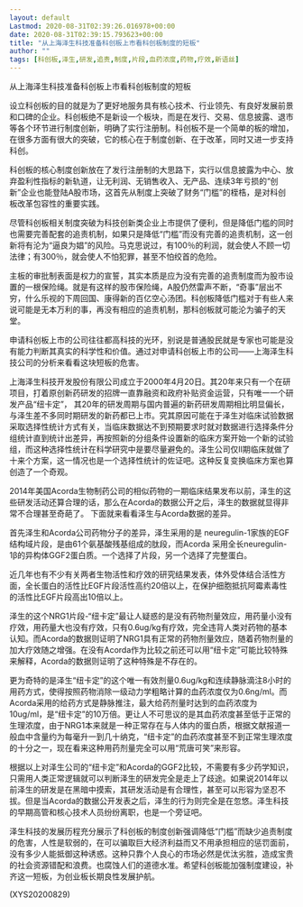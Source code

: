 ```yaml
---
layout: default
Lastmod: 2020-08-31T02:39:26.016978+00:00
date: 2020-08-31T02:39:15.793623+00:00
title: "从上海泽生科技准备科创板上市看科创板制度的短板"
author: ""
tags: [科创板,泽生,研发,追责,制度,片段,血药浓度,药物,疗效,新语丝]
---
```


从上海泽生科技准备科创板上市看科创板制度的短板

设立科创板的目的就是为了更好地服务具有核心技术、行业领先、有良好发展前景和口碑的企业。科创板绝不是新设一个板块，而是在发行、交易、信息披露、退市等各个环节进行制度创新，明确了实行注册制。科创板不是一个简单的板的增加，在很多方面有很大的突破，它的核心在于制度创新、在于改革，同时又进一步支持科创。

科创板的核心制度创新放在了发行注册制的大思路下，实行以信息披露为中心、放弃盈利性指标的新轨道，让无利润、无销售收入、无产品、连续3年亏损的“创新”企业也能登陆A股市场，这首先从制度上突破了财务“门槛”的桎梏，是对科创板改革包容性的重要实践。

尽管科创板相关制度突破为科技创新类企业上市提供了便利，但是降低门槛的同时也需要完善配套的追责机制，如果只是降低“门槛”而没有完善的追责机制，这一创新将有沦为“逼良为娼”的风险。马克思说过，有100％的利润，就会使人不顾一切法律；有300％，就会使人不怕犯罪，甚至不怕绞首的危险。

主板的审批制表面是权力的宣誓，其实本质是应为没有完善的追责制度而为股市设置的一根保险绳。就是有这样的股市保险绳，A股仍然雷声不断，“奇事”层出不穷，什么乐视的下周回国、康得新的百亿空心汤团。科创板降低门槛对于有些人来说可能是无本万利的事，再没有相应的追责机制，那科创板就可能沦为骗子的天堂。

申请科创板上市的公司往往都高科技的光环，别说是普通股民就是专家也可能是没有能力判断其真实的科学性和价值。通过对申请科创板上市的公司——上海泽生科技公司的分析来看看这块短板的危害。

上海泽生科技开发股份有限公司成立于2000年4月20日。其20年来只有一个在研项目，打着原创新药研发的招牌一直靠融资和政府补贴资金运营，只有唯一一个研发产品“纽卡定”， 其20年的研发周期与国内普遍的新药研发周期相比明显偏长，与泽生差不多同时期研发的新药都已上市。究其原因可能在于泽生对临床试验数据采取选择性统计方式有关，当临床数据达不到预期要求时就对数据进行选择条件分组统计直到统计出差异，再按照新的分组条件设置新的临床方案开始一个新的试验组，而这种选择性统计在科学研究中是要尽量避免的。泽生公司仅II期临床就做了十来个方案，这一情况也是一个选择性统计的佐证吧。这种反复变换临床方案也算创造了一个奇观。

2014年美国Acorda生物制药公司的相似药物的一期临床结果发布以前，泽生的这些研发活动还算合理的话，那么在Acorda的数据公开之后，泽生的数据就显得非常不合理甚至奇葩了。 下面就来看看泽生与Acorda数据的差异。

首先泽生和Acorda公司药物分子的差异，泽生采用的是 neuregulin-1家族的EGF 结构域片段，是由61个氨基酸残基组成的肽段，而Acorda 采用全长neuregulin-1β的异构体GGF2蛋白质。一个选择了片段，另一个选择了完整蛋白。

近几年也有不少有关两者生物活性和疗效的研究结果发表，体外受体结合活性方面，全长蛋白的活性比EGF片段活性高约20倍以上，在保护细胞抵抗阿霉素毒性的活性比EGF片段高出10倍以上。

泽生的这个NRG1片段-“纽卡定”最让人疑惑的是没有药物剂量效应，用药量小没有疗效，用药量大也没有疗效，只有0.6ug/kg有疗效，完全违背人类对药物的基本认知。而Acorda的数据则证明了NRG1具有正常的药物剂量效应，随着药物剂量的加大疗效随之增强。在没有Acorda作为比较之前还可以用“纽卡定”可能比较特殊来解释，Acorda的数据则证明了这种特殊是不存在的。

更为奇特的是泽生“纽卡定”的这个唯一有效剂量0.6ug/kg和连续静脉滴注8小时的用药方式，使得按照药物消除一级动力学粗略计算的血药浓度仅为0.6ng/ml。而Acorda采用的给药方式是静脉推注，最大给药剂量时达到的血药浓度为10ug/ml，是“纽卡定”的10万倍。更让人不可思议的是其血药浓度甚至低于正常的生理浓度，由于NRG1本来就是一种正常存在与人体内的蛋白质，根据文献报道一般血中含量约为每毫升一到几十纳克，“纽卡定”的血药浓度甚至不到正常生理浓度的十分之一，现在看来这种用药剂量完全可以用“荒唐可笑”来形容。

根据以上对泽生公司的“纽卡定”和Acorda的GGF2比较，不需要有多少药学知识，只需用人类正常逻辑就可以判断泽生的研发完全是走上了歧途。如果说2014年以前泽生的研发是在黑暗中摸索，其研发活动是有合理性，甚至可以形容为坚忍不拔。但是当Acorda的数据公开发表之后，泽生的行为则完全是在忽悠。泽生科技的早期高管和核心技术人员纷纷离职，也是一个旁证吧。

泽生科技的发展历程充分展示了科创板的制度创新强调降低“门槛”而缺少追责制度的危害，人性是软弱的，在可以骗取巨大经济利益而又不用承担相应的惩罚面前，没有多少人能抵御这种诱惑。这种只靠个人良心的市场必然是优汰劣胜，造成宝贵的社会资源错配和浪费。也腐蚀人们的道德水准。希望科创板能加强制度建设，补齐这一短板，为创业板长期良性发展护航。

(XYS20200829)

